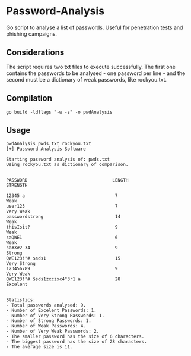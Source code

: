 # Password-Analysis
Go script to analyse a list of passwords. Useful for penetration tests and phishing campaigns.

## Considerations
The script requires two txt files to execute successfully. The first one contains the passwords to be analysed - one password per line - and the second must be a dictionary of weak passwords, like rockyou.txt.

## Compilation
```
go build -ldflags "-w -s" -o pwdAnalysis
```

## Usage
```
pwdAnalysis pwds.txt rockyou.txt                                  
[+] Password Analysis Software

Starting password analysis of: pwds.txt
Using rockyou.txt as dictionary of comparison.


PASSWORD                                LENGTH                                  STRENGTH

12345 a                                  7                                       Weak
user123                                  7                                       Very Weak
passwordstrong                           14                                      Weak
thisIsit?                                9                                       Weak
saQWE1                                   6                                       Weak
sa#X#2 34                                9                                       Strong
QWE123!"# $sds1                          15                                      Very Strong
123456789                                9                                       Very Weak
QWE123!"# $sds1zxczxc4"3r1 a             28                                      Excelent


Statistics:
- Total passwords analysed: 9.
- Number of Excelent Passwords: 1.
- Number of Very Strong Passwords: 1.
- Number of Strong Passwords: 1.
- Number of Weak Passwords: 4.
- Number of Very Weak Passwords: 2.
- The smaller password has the size of 6 characters.
- The biggest password has the size of 28 characters.
- The average size is 11.   
```

